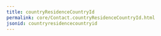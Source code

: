 ```yaml
---
title: countryResidenceCountryId
permalink: core/Contact.countryResidenceCountryId.html
jsonid: countryresidencecountryid
---
```

